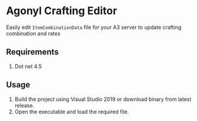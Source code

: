 # Agonyl Crafting Editor

Easily edit ``ItemCombinationData`` file for your A3 server to update crafting combination and rates

Requirements
------------
1. Dot net 4.5

Usage
------
1. Build the project using Visual Studio 2019 or download binary from latest release.
2. Open the executable and load the required file.
